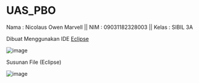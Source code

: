 # UAS_PBO

Nama   : Nicolaus Owen Marvell  ||  NIM    : 09031182328003  ||  Kelas  : SIBIL 3A

Dibuat Menggunakan IDE [Eclipse](https://eclipseide.org)

![image](https://github.com/user-attachments/assets/9b9decdd-6e5a-4651-a926-39a834e4e697)


Susunan File (Eclipse)


![image](https://github.com/user-attachments/assets/261b7e53-9929-48ae-ba27-0d3423124a85)




